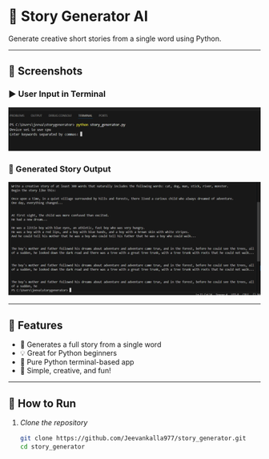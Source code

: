 # 📖 Story Generator AI

Generate creative short stories from a single word using Python.

---

## 📸 Screenshots

### ▶ User Input in Terminal

![Terminal Input](screenshot3.png)

### 📘 Generated Story Output

![Story Output](screenshot4.png)

---

## 🚀 Features

- 📝 Generates a full story from a single word
- 💡 Great for Python beginners
- 🤖 Pure Python terminal-based app
- 🎯 Simple, creative, and fun!

---

## 🧪 How to Run

1. *Clone the repository*
   ```bash
   git clone https://github.com/Jeevankalla977/story_generator.git
   cd story_generator
